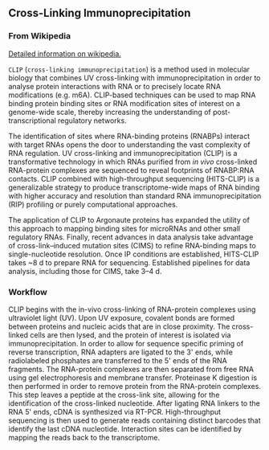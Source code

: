 ## Cross-Linking Immunoprecipitation

### From Wikipedia

[Detailed information on wikipedia.](https://en.wikipedia.org/wiki/Cross-linking_immunoprecipitation)

`CLIP` (`cross-linking immunoprecipitation`) is a method used in molecular biology that combines UV cross-linking with
immunoprecipitation in order to analyse protein interactions with RNA or to precisely locate RNA modifications (e.g. m6A).
CLIP-based techniques can be used to map RNA binding protein binding sites or RNA modification
sites of interest on a genome-wide scale, thereby increasing the understanding of post-transcriptional regulatory networks.

The identification of sites where RNA-binding proteins (RNABPs) interact with target RNAs opens the door to understanding
the vast complexity of RNA regulation. UV cross-linking and immunoprecipitation (CLIP) is a transformative technology in which RNAs
purified from _in vivo_ cross-linked RNA-protein complexes are sequenced to reveal footprints of RNABP:RNA contacts.
CLIP combined with high-throughput sequencing (HITS-CLIP) is a generalizable strategy to produce transcriptome-wide maps of RNA
binding with higher accuracy and resolution than standard RNA immunoprecipitation (RIP) profiling or purely computational approaches.

The application of CLIP to Argonaute proteins has expanded the utility of this approach to mapping binding sites for microRNAs
and other small regulatory RNAs. Finally, recent advances in data analysis take advantage of cross-link–induced mutation sites
(CIMS) to refine RNA-binding maps to single-nucleotide resolution. Once IP conditions are established, HITS-CLIP takes ~8 d to prepare
RNA for sequencing. Established pipelines for data analysis, including those for CIMS, take 3–4 d.

### Workflow

CLIP begins with the in-vivo cross-linking of RNA-protein complexes using ultraviolet light (UV).
Upon UV exposure, covalent bonds are formed between proteins and nucleic acids that are in close proximity.
The cross-linked cells are then lysed, and the protein of interest is isolated via immunoprecipitation.
In order to allow for sequence specific priming of reverse transcription, RNA adapters are ligated to the 3' ends,
while radiolabeled phosphates are transferred to the 5' ends of the RNA fragments.
The RNA-protein complexes are then separated from free RNA using gel electrophoresis and membrane transfer.
Proteinase K digestion is then performed in order to remove protein from the RNA-protein complexes.
This step leaves a peptide at the cross-link site, allowing for the identification of the cross-linked nucleotide.
 After ligating RNA linkers to the RNA 5' ends, cDNA is synthesized via RT-PCR.
High-throughput sequencing is then used to generate reads containing distinct barcodes that identify the last cDNA nucleotide.
Interaction sites can be identified by mapping the reads back to the transcriptome.
